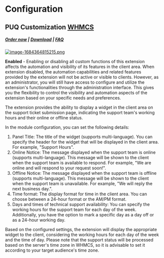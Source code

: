 # Configuration

## PUQ Customization **[WHMCS](https://puqcloud.com/link.php?id=77)**

#####  [Order now](https://puqcloud.com/whmcs-addon-puq-customization.php) | [Download](https://download.puqcloud.com/WHMCS/addons/PUQ-Customization/) | [FAQ](https://faq.puqcloud.com/)

[![image-1684364815215.png](https://doc.puq.info/uploads/images/gallery/2023-05/scaled-1680-/image-1684364815215.png)](https://doc.puq.info/uploads/images/gallery/2023-05/image-1684364815215.png)

**Enabled** - Enabling or disabling all custom functions of this extension affects the automation and visibility of its features in the client area. When extension disabled, the automation capabilities and related features provided by the extension will not be active or visible to clients. However, as an administrator, you will still have access to configure and utilize the extension's functionalities through the administration interface. This gives you the flexibility to control the visibility and automation aspects of the extension based on your specific needs and preferences.

The extension provides the ability to display a widget in the client area on the support ticket submission page, indicating the support team's working hours and their online or offline status.

In the module configuration, you can set the following details:

1. Panel Title: The title of the widget (supports multi-language). You can specify the header for the widget that will be displayed in the client area. For example, "Support Hours".
2. Online Notice: The message displayed when the support team is online (supports multi-language). This message will be shown to the client when the support team is available to respond. For example, "We are online and will respond to your request soon!".
3. Offline Notice: The message displayed when the support team is offline (supports multi-language). This message will be shown to the client when the support team is unavailable. For example, "We will reply the next business day.".
4. Time format: The display format for time in the client area. You can choose between a 24-hour format or the AM/PM format.
5. Days and times of technical support availability: You can specify the working hours for the support team for each day of the week. Additionally, you have the option to mark a specific day as a day off or as a 24-hour working day.

Based on the configured settings, the extension will display the appropriate widget to the client, considering the working hours for each day of the week and the time of day. Please note that the support status will be processed based on the server's time zone in WHMCS, so it is advisable to set it according to your target audience's time zone.
